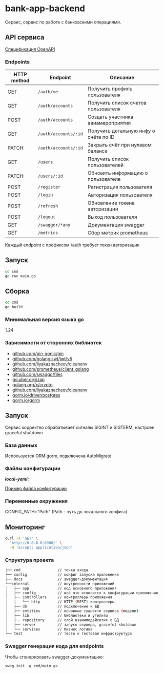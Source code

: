 # bank-app-backend

Сервис, сервис по работе с банковскими операциями.

## API сервиса

[Спецификация OpenAPI](docs/swagger.yaml)

### Endpoints

| HTTP method  | Endpoint              | Описание                              |
|--------------|-----------------------|---------------------------------------|
| GET          | `/auth/me`            | Получить профиль пользователя         |
| GET          | `/auth/accounts`      | Получить список счетов пользователя   |
| POST         | `/auth/accounts`      | Создать участника авиамероприятия     |
| GET          | `/auth/accounts/:id`  | Получить детальную инфу о счёте по ID |
| PATCH        | `/auth/accounts/:id`  | Закрыть счёт при нулевом балансе      |
| GET          | `/users`              | Получить список пользователей         |
| PATCH        | `/users/:id`          | Обновить информацию о пользователе    |
| POST         | `/register`           | Регистрация пользователя              |
| POST         | `/login`              | Авторизация пользователя              |
| POST         | `/refresh`            | Обновление токена авторизации         |
| POST         | `/logout`             | Выход пользователя                    |
| GET          | `/swagger/*any`       | Документация swagger                  |
| GET          | `/metrics`            | Сбор метрик prometheus                |

Каждый endpoint с префиксом /auth требует токен авторизации

## Запуск

```bash
cd cmd
go run main.go
```

## Сборка

```bash
cd cmd
go build
```

### Минимальная версия языка go

1.24

### Зависимости от сторонних библиотек

- [github.com/gin-gonic/gin](https://github.com/gin-gonic/gin)
- [github.com/golang-jwt/jwt/v5](https://github.com/golang-jwt/jwt)
- [github.com/ilyakaznacheev/cleanenv](https://github.com/ilyakaznacheev/cleanenv)
- [github.com/prometheus/client_golang](https://github.com/prometheus/client_golang)
- [github.com/swaggo/files](https://github.com/swaggo/files)
- [go.uber.org/zap](https://go.uber.org/zap)
- [golang.org/x/crypto](https://golang.org/x/crypto)
- [github.com/ilyakaznacheev/cleanenv](https://github.com/ilyakaznacheev/cleanenv)
- [gorm.io/driver/postgres](https://github.com/go-gorm/postgres)
- [gorm.io/gorm](https://github.com/go-gorm/gorm)

## Запуск

Сервис корректно обрабатывает сигналы SIGINT и SIGTERM, настроен graceful shutdown

### База данных

Используется ORM gorm, подключена AutoMigrate

### Файлы конфигурации

***local-yaml:***

[Пример файла конфигурации](config/local.yaml)

### Переменные окружения

CONFIG_PATH="Path" (Path - путь до локального конфига)

## Мониторинг

```bash
curl -X 'GET' \
  'http://0.0.0.0:8080/' \
  -H 'accept: application/json'
```

### Структура проекта

```bash
├── cmd                 // точка входа
├── config              // конфиг запуска приложения
├── docs                // swagger-документация
└──internal             // внутренности приложений
│   ├── app             // код основного приложения
│   ├── config          // всё что относится к конфигурации приложения
│   ├── controllers     // контроллеры приложения
│   │   └── http        // HTTP (REST) контроллеры
│   ├── db              // подключение к БД
│   ├── entities        // основные сущности сервиса (модели)
│   ├── lib             // библиотеки и утилиты
│   ├── repository      // слой взаимподейсвтия с БД
│   ├── server          // запуск сервера, graceful shutdown
│   └── services        // бизнес логика
└── test                // тесты и тестовая инфраструктура
```

### Swagger генерация кода для endpoints

Чтобы сгенерировать swagger-документацию:

```
swag init -g cmd/main.go
```
